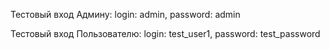 Тестовый вход Админу:
login: admin, password: admin

Тестовый вход Пользователю:
login: test_user1, password: test_password

